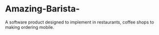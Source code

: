 # Amazing-Barista-
A software product designed to implement in restaurants, coffee shops to making ordering mobile.
